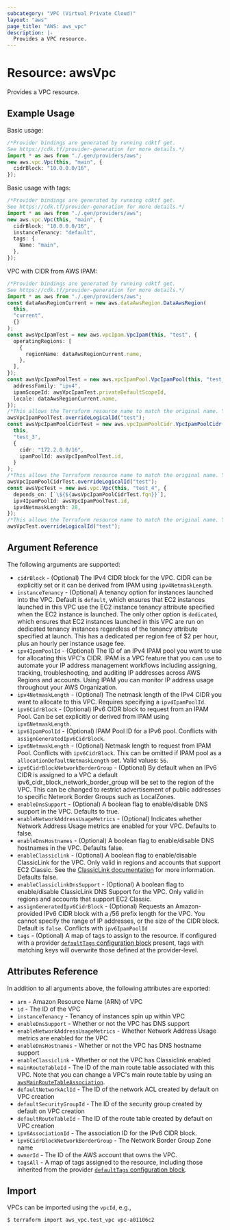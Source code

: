 ```yaml
---
subcategory: "VPC (Virtual Private Cloud)"
layout: "aws"
page_title: "AWS: aws_vpc"
description: |-
  Provides a VPC resource.
---
```


# Resource: awsVpc

Provides a VPC resource.

## Example Usage

Basic usage:

```typescript
/*Provider bindings are generated by running cdktf get.
See https://cdk.tf/provider-generation for more details.*/
import * as aws from "./.gen/providers/aws";
new aws.vpc.Vpc(this, "main", {
  cidrBlock: "10.0.0.0/16",
});

```

Basic usage with tags:

```typescript
/*Provider bindings are generated by running cdktf get.
See https://cdk.tf/provider-generation for more details.*/
import * as aws from "./.gen/providers/aws";
new aws.vpc.Vpc(this, "main", {
  cidrBlock: "10.0.0.0/16",
  instanceTenancy: "default",
  tags: {
    Name: "main",
  },
});

```

VPC with CIDR from AWS IPAM:

```typescript
/*Provider bindings are generated by running cdktf get.
See https://cdk.tf/provider-generation for more details.*/
import * as aws from "./.gen/providers/aws";
const dataAwsRegionCurrent = new aws.dataAwsRegion.DataAwsRegion(
  this,
  "current",
  {}
);
const awsVpcIpamTest = new aws.vpcIpam.VpcIpam(this, "test", {
  operatingRegions: [
    {
      regionName: dataAwsRegionCurrent.name,
    },
  ],
});
const awsVpcIpamPoolTest = new aws.vpcIpamPool.VpcIpamPool(this, "test_2", {
  addressFamily: "ipv4",
  ipamScopeId: awsVpcIpamTest.privateDefaultScopeId,
  locale: dataAwsRegionCurrent.name,
});
/*This allows the Terraform resource name to match the original name. You can remove the call if you don't need them to match.*/
awsVpcIpamPoolTest.overrideLogicalId("test");
const awsVpcIpamPoolCidrTest = new aws.vpcIpamPoolCidr.VpcIpamPoolCidr(
  this,
  "test_3",
  {
    cidr: "172.2.0.0/16",
    ipamPoolId: awsVpcIpamPoolTest.id,
  }
);
/*This allows the Terraform resource name to match the original name. You can remove the call if you don't need them to match.*/
awsVpcIpamPoolCidrTest.overrideLogicalId("test");
const awsVpcTest = new aws.vpc.Vpc(this, "test_4", {
  depends_on: [`\${${awsVpcIpamPoolCidrTest.fqn}}`],
  ipv4IpamPoolId: awsVpcIpamPoolTest.id,
  ipv4NetmaskLength: 28,
});
/*This allows the Terraform resource name to match the original name. You can remove the call if you don't need them to match.*/
awsVpcTest.overrideLogicalId("test");

```

## Argument Reference

The following arguments are supported:

* `cidrBlock` - (Optional) The IPv4 CIDR block for the VPC. CIDR can be explicitly set or it can be derived from IPAM using `ipv4NetmaskLength`.
* `instanceTenancy` - (Optional) A tenancy option for instances launched into the VPC. Default is `default`, which ensures that EC2 instances launched in this VPC use the EC2 instance tenancy attribute specified when the EC2 instance is launched. The only other option is `dedicated`, which ensures that EC2 instances launched in this VPC are run on dedicated tenancy instances regardless of the tenancy attribute specified at launch. This has a dedicated per region fee of $2 per hour, plus an hourly per instance usage fee.
* `ipv4IpamPoolId` - (Optional) The ID of an IPv4 IPAM pool you want to use for allocating this VPC's CIDR. IPAM is a VPC feature that you can use to automate your IP address management workflows including assigning, tracking, troubleshooting, and auditing IP addresses across AWS Regions and accounts. Using IPAM you can monitor IP address usage throughout your AWS Organization.
* `ipv4NetmaskLength` - (Optional) The netmask length of the IPv4 CIDR you want to allocate to this VPC. Requires specifying a `ipv4IpamPoolId`.
* `ipv6CidrBlock` - (Optional) IPv6 CIDR block to request from an IPAM Pool. Can be set explicitly or derived from IPAM using `ipv6NetmaskLength`.
* `ipv6IpamPoolId` - (Optional) IPAM Pool ID for a IPv6 pool. Conflicts with `assignGeneratedIpv6CidrBlock`.
* `ipv6NetmaskLength` - (Optional) Netmask length to request from IPAM Pool. Conflicts with `ipv6CidrBlock`. This can be omitted if IPAM pool as a `allocationDefaultNetmaskLength` set. Valid values: `56`.
* `ipv6CidrBlockNetworkBorderGroup` - (Optional) By default when an IPv6 CIDR is assigned to a VPC a default ipv6\_cidr\_block\_network\_border\_group will be set to the region of the VPC. This can be changed to restrict advertisement of public addresses to specific Network Border Groups such as LocalZones.
* `enableDnsSupport` - (Optional) A boolean flag to enable/disable DNS support in the VPC. Defaults to true.
* `enableNetworkAddressUsageMetrics` - (Optional) Indicates whether Network Address Usage metrics are enabled for your VPC. Defaults to false.
* `enableDnsHostnames` - (Optional) A boolean flag to enable/disable DNS hostnames in the VPC. Defaults false.
* `enableClassiclink` - (Optional) A boolean flag to enable/disable ClassicLink
  for the VPC. Only valid in regions and accounts that support EC2 Classic.
  See the [ClassicLink documentation][1] for more information. Defaults false.
* `enableClassiclinkDnsSupport` - (Optional) A boolean flag to enable/disable ClassicLink DNS Support for the VPC.
  Only valid in regions and accounts that support EC2 Classic.
* `assignGeneratedIpv6CidrBlock` - (Optional) Requests an Amazon-provided IPv6 CIDR block with a /56 prefix length for the VPC. You cannot specify the range of IP addresses, or the size of the CIDR block. Default is `false`. Conflicts with `ipv6IpamPoolId`
* `tags` - (Optional) A map of tags to assign to the resource. If configured with a provider [`defaultTags` configuration block](https://registry.terraform.io/providers/hashicorp/aws/latest/docs#default_tags-configuration-block) present, tags with matching keys will overwrite those defined at the provider-level.

## Attributes Reference

In addition to all arguments above, the following attributes are exported:

* `arn` - Amazon Resource Name (ARN) of VPC
* `id` - The ID of the VPC
* `instanceTenancy` - Tenancy of instances spin up within VPC
* `enableDnsSupport` - Whether or not the VPC has DNS support
* `enableNetworkAddressUsageMetrics` - Whether Network Address Usage metrics are enabled for the VPC
* `enableDnsHostnames` - Whether or not the VPC has DNS hostname support
* `enableClassiclink` - Whether or not the VPC has Classiclink enabled
* `mainRouteTableId` - The ID of the main route table associated with
  this VPC. Note that you can change a VPC's main route table by using an
  [`awsMainRouteTableAssociation`](/docs/providers/aws/r/main_route_table_association.html).
* `defaultNetworkAclId` - The ID of the network ACL created by default on VPC creation
* `defaultSecurityGroupId` - The ID of the security group created by default on VPC creation
* `defaultRouteTableId` - The ID of the route table created by default on VPC creation
* `ipv6AssociationId` - The association ID for the IPv6 CIDR block.
* `ipv6CidrBlockNetworkBorderGroup` - The Network Border Group Zone name
* `ownerId` - The ID of the AWS account that owns the VPC.
* `tagsAll` - A map of tags assigned to the resource, including those inherited from the provider [`defaultTags` configuration block](https://registry.terraform.io/providers/hashicorp/aws/latest/docs#default_tags-configuration-block).

[1]: https://docs.aws.amazon.com/AWSEC2/latest/UserGuide/vpc-classiclink.html

## Import

VPCs can be imported using the `vpcId`, e.g.,

```console
$ terraform import aws_vpc.test_vpc vpc-a01106c2
```
